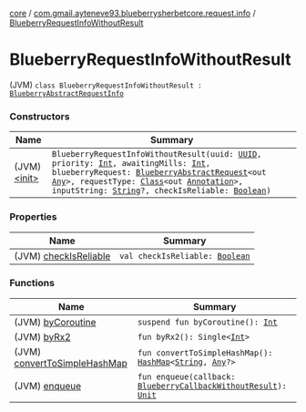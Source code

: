 [core](../../index.md) / [com.gmail.ayteneve93.blueberrysherbetcore.request.info](../index.md) / [BlueberryRequestInfoWithoutResult](./index.md)

# BlueberryRequestInfoWithoutResult

(JVM) `class BlueberryRequestInfoWithoutResult : `[`BlueberryAbstractRequestInfo`](../-blueberry-abstract-request-info/index.md)

### Constructors

| Name | Summary |
|---|---|
| (JVM) [&lt;init&gt;](-init-.md) | `BlueberryRequestInfoWithoutResult(uuid: `[`UUID`](https://docs.oracle.com/javase/6/docs/api/java/util/UUID.html)`, priority: `[`Int`](https://kotlinlang.org/api/latest/jvm/stdlib/kotlin/-int/index.html)`, awaitingMills: `[`Int`](https://kotlinlang.org/api/latest/jvm/stdlib/kotlin/-int/index.html)`, blueberryRequest: `[`BlueberryAbstractRequest`](../../com.gmail.ayteneve93.blueberrysherbetcore.request/-blueberry-abstract-request/index.md)`<out `[`Any`](https://kotlinlang.org/api/latest/jvm/stdlib/kotlin/-any/index.html)`>, requestType: `[`Class`](https://docs.oracle.com/javase/6/docs/api/java/lang/Class.html)`<out `[`Annotation`](https://kotlinlang.org/api/latest/jvm/stdlib/kotlin/-annotation/index.html)`>, inputString: `[`String`](https://kotlinlang.org/api/latest/jvm/stdlib/kotlin/-string/index.html)`?, checkIsReliable: `[`Boolean`](https://kotlinlang.org/api/latest/jvm/stdlib/kotlin/-boolean/index.html)`)` |

### Properties

| Name | Summary |
|---|---|
| (JVM) [checkIsReliable](check-is-reliable.md) | `val checkIsReliable: `[`Boolean`](https://kotlinlang.org/api/latest/jvm/stdlib/kotlin/-boolean/index.html) |

### Functions

| Name | Summary |
|---|---|
| (JVM) [byCoroutine](by-coroutine.md) | `suspend fun byCoroutine(): `[`Int`](https://kotlinlang.org/api/latest/jvm/stdlib/kotlin/-int/index.html) |
| (JVM) [byRx2](by-rx2.md) | `fun byRx2(): Single<`[`Int`](https://kotlinlang.org/api/latest/jvm/stdlib/kotlin/-int/index.html)`>` |
| (JVM) [convertToSimpleHashMap](convert-to-simple-hash-map.md) | `fun convertToSimpleHashMap(): `[`HashMap`](https://kotlinlang.org/api/latest/jvm/stdlib/kotlin.collections/-hash-map/index.html)`<`[`String`](https://kotlinlang.org/api/latest/jvm/stdlib/kotlin/-string/index.html)`, `[`Any`](https://kotlinlang.org/api/latest/jvm/stdlib/kotlin/-any/index.html)`?>` |
| (JVM) [enqueue](enqueue.md) | `fun enqueue(callback: `[`BlueberryCallbackWithoutResult`](../-blueberry-callback-without-result.md)`): `[`Unit`](https://kotlinlang.org/api/latest/jvm/stdlib/kotlin/-unit/index.html) |
